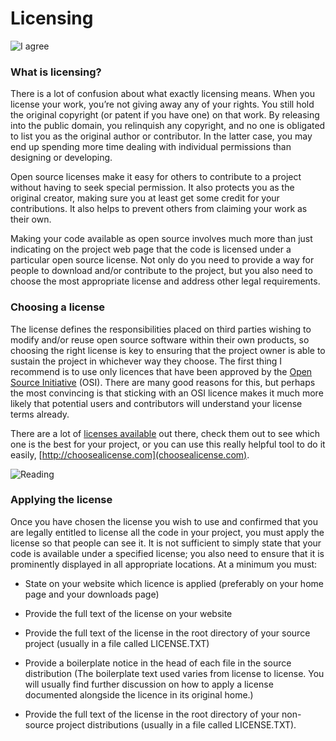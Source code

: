 # Licensing

![I agree](http://i.imgur.com/jf133hu.jpg "I agree")

### What is licensing?

There is a lot of confusion about what exactly licensing means. When you license your work, you’re not giving away any of your rights. You still hold the original copyright (or patent if you have one) on that work. By releasing into the public domain, you relinquish any copyright, and no one is obligated to list you as the original author or contributor. In the latter case, you may end up spending more time dealing with individual permissions than designing or developing.

Open source licenses make it easy for others to contribute to a project without having to seek special permission. It also protects you as the original creator, making sure you at least get some credit for your contributions. It also helps to prevent others from claiming your work as their own.

Making your code available as open source involves much more than just indicating on the project web page that the code is licensed under a particular open source license. Not only do you need to provide a way for people to download and/or contribute to the project, but you also need to choose the most appropriate license and address other legal requirements.

### Choosing a license

The license defines the responsibilities placed on third parties wishing to modify and/or reuse open source software within their own products, so choosing the right license is key to ensuring that the project owner is able to sustain the project in whichever way they choose. The first thing I recommend is to use only licences that have been approved by the [Open Source Initiative](http://opensource.org/) (OSI). There are many good reasons for this, but perhaps the most convincing is that sticking with an OSI licence makes it much more likely that potential users and contributors will understand your license terms already.

There are a lot of [licenses available](http://opensource.org/licenses/alphabetical) out there, check them out to see which one is the best for your project, or you can use this really helpful tool to do it easily, [http://choosealicense.com](choosealicense.com).

![Reading](http://i.imgur.com/mNZzURP.jpg?1 "WTF")

### Applying the license

Once you have chosen the license you wish to use and confirmed that you are legally entitled to license all the code in your project, you must apply the license so that people can see it. It is not sufficient to simply state that your code is available under a specified license; you also need to ensure that it is prominently displayed in all appropriate locations. At a minimum you must:

* State on your website which licence is applied (preferably on your home page and your downloads page)


* Provide the full text of the license on your website


* Provide the full text of the license in the root directory of your source project (usually in a file called LICENSE.TXT)


* Provide a boilerplate notice in the head of each file in the source distribution (The boilerplate text used varies from license to license. You will usually find further discussion on how to apply a license documented alongside the licence in its original home.)


* Provide the full text of the license in the root directory of your non-source project distributions (usually in a file called LICENSE.TXT).

